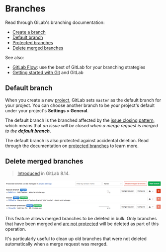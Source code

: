 # Branches

Read through GiLab's branching documentation:

- [Create a branch](../web_editor.md#create-a-new-branch)
- [Default branch](#default-branch)
- [Protected branches](../../protected_branches.md#protected-branches)
- [Delete merged branches](#delete-merged-branches)

See also:

- [GitLab Flow](../../../../university/training/gitlab_flow.md#gitlab-flow): use the best of GitLab for your branching strategies
- [Getting started with Git](../../../../topics/git/index.md) and GitLab

## Default branch

When you create a new [project](../../index.md), GitLab sets `master` as the default
branch for your project. You can choose another branch to be your project's
default under your project's **Settings > General**.

The default branch is the branched affected by the
[issue closing pattern](../../issues/automatic_issue_closing.md),
which means that _an issue will be closed when a merge request is merged to
the **default branch**_.

The default branch is also protected against accidental deletion. Read through
the documentation on [protected branches](../../protected_branches.md#protected-branches)
to learn more.

## Delete merged branches

> [Introduced][ce-6449] in GitLab 8.14.

![Delete merged branches](img/delete_merged_branches.png)

This feature allows merged branches to be deleted in bulk. Only branches that
have been merged and [are not protected][protected] will be deleted as part of
this operation.

It's particularly useful to clean up old branches that were not deleted
automatically when a merge request was merged.

[ce-6449]: https://gitlab.com/gitlab-org/gitlab-ce/merge_requests/6449 "Add button to delete all merged branches"
[protected]: ../../protected_branches.md
